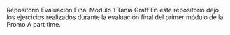 Repositorio Evaluación Final Modulo 1 Tania Graff
En este repositorio dejo los ejercicios realizados durante la evaluación final del primer módulo de la Promo A part time.